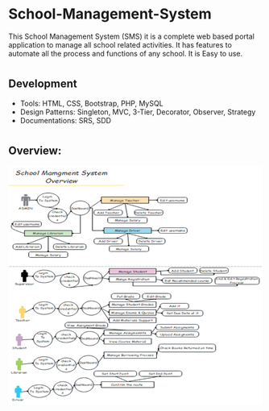 # School-Management-System

This School Management System (SMS) it is a complete web based portal application to manage all school related activities. It has features to automate all the process and functions of any school. It is Easy to use.
#
#

## Development
  - Tools: HTML, CSS, Bootstrap, PHP, MySQL
  - Design Patterns: Singleton, MVC, 3-Tier, Decorator, Observer, Strategy
  - Documentations: SRS, SDD
  
#
#

## Overview:
  
  
![school](https://github.com/AhmedIssa11/School-Management-System/blob/main/overview.png)
